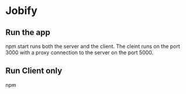 # Jobify
## Run the app
npm start runs both the server and the client. The cleint runs on the port 3000 with a proxy connection to the server on the port 5000.

## Run Client only
npm 
